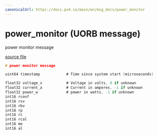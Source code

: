 ```yaml
---
canonicalUrl: https://docs.px4.io/main/en/msg_docs/power_monitor
---
```


# power_monitor (UORB message)

power monitor message

[source file](https://github.com/PX4/PX4-Autopilot/blob/release/1.13/msg/power_monitor.msg)

```c
# power monitor message

uint64 timestamp			# Time since system start (microseconds)

float32 voltage_v			# Voltage in volts, 0 if unknown
float32 current_a		    # Current in amperes, -1 if unknown
float32 power_w		        # power in watts, -1 if unknown
int16 rconf
int16 rsv
int16 rbv
int16 rp
int16 rc
int16 rcal
int16 me
int16 al

```
